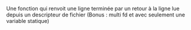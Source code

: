 Une fonction qui renvoit une ligne terminée par un retour à la ligne lue depuis un descripteur de fichier (Bonus : multi fd et avec seulement une variable statique)
